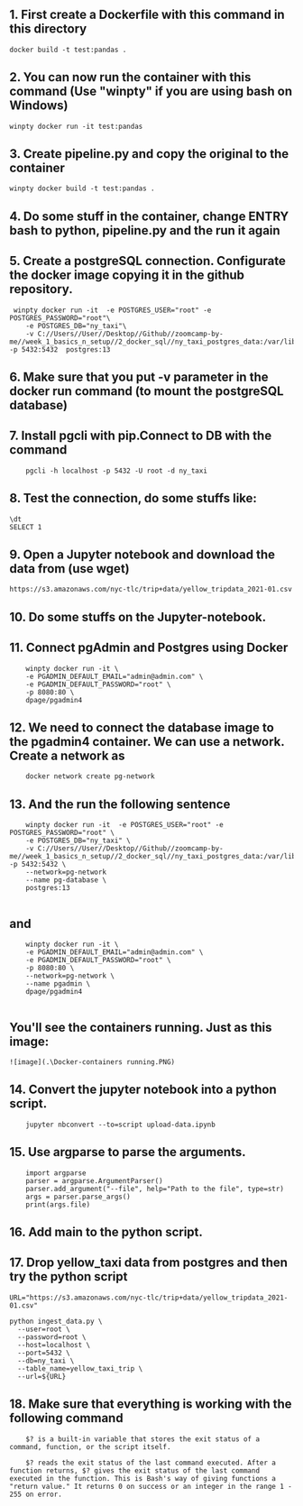 ## 1. First create a Dockerfile with this command in this directory


```docker build -t test:pandas .```

## 2. You can now run the container with this command (Use "winpty" if you are using bash on Windows)

```winpty docker run -it test:pandas```

## 3. Create pipeline.py and copy the original to the container

```winpty docker build -t test:pandas .```

## 4. Do some stuff in the container, change ENTRY bash to python, pipeline.py and the run it again
## 5. Create a postgreSQL connection. Configurate the docker image copying it in the github repository.

```
 winpty docker run -it  -e POSTGRES_USER="root" -e POSTGRES_PASSWORD="root"\
    -e POSTGRES_DB="ny_taxi"\
    -v C://Users//User//Desktop//Github//zoomcamp-by-me//week_1_basics_n_setup//2_docker_sql//ny_taxi_postgres_data:/var/lib/postgresql/data -p 5432:5432  postgres:13
 ```
## 6. Make sure that you put -v parameter in the docker run command (to mount the postgreSQL database)

## 7. Install pgcli with pip.Connect to DB with the command
```
    pgcli -h localhost -p 5432 -U root -d ny_taxi
```
## 8. Test the connection, do some stuffs like:
```
\dt
SELECT 1

```
## 9. Open a Jupyter notebook and download the data from (use wget)
```
https://s3.amazonaws.com/nyc-tlc/trip+data/yellow_tripdata_2021-01.csv
```
## 10. Do some stuffs on the Jupyter-notebook.

## 11. Connect pgAdmin and Postgres using Docker
``` 
    winpty docker run -it \
    -e PGADMIN_DEFAULT_EMAIL="admin@admin.com" \
    -e PGADMIN_DEFAULT_PASSWORD="root" \
    -p 8080:80 \
    dpage/pgadmin4

```
## 12. We need to connect the database image to the pgadmin4 container. We can use a network. Create a network as
```
    docker network create pg-network
```
## 13. And the run the following sentence
```
    winpty docker run -it  -e POSTGRES_USER="root" -e POSTGRES_PASSWORD="root" \
    -e POSTGRES_DB="ny_taxi" \
    -v C://Users//User//Desktop//Github//zoomcamp-by-me//week_1_basics_n_setup//2_docker_sql//ny_taxi_postgres_data:/var/lib/postgresql/data -p 5432:5432 \
    --network=pg-network
    --name pg-database \
    postgres:13
    
```
## and
```
    winpty docker run -it \
    -e PGADMIN_DEFAULT_EMAIL="admin@admin.com" \
    -e PGADMIN_DEFAULT_PASSWORD="root" \
    -p 8080:80 \
    --network=pg-network \
    --name pgadmin \
    dpage/pgadmin4
    
```
## You'll see the containers running. Just as this image:
    ![image](.\Docker-containers running.PNG)

## 14. Convert the jupyter notebook into a python script.
```
    jupyter nbconvert --to=script upload-data.ipynb
```
## 15. Use argparse to parse the arguments.
```
    import argparse
    parser = argparse.ArgumentParser()
    parser.add_argument("--file", help="Path to the file", type=str)
    args = parser.parse_args()
    print(args.file)
```

## 16. Add main to the python script.

## 17. Drop yellow_taxi data from postgres and then try the python script
```
URL="https://s3.amazonaws.com/nyc-tlc/trip+data/yellow_tripdata_2021-01.csv"

python ingest_data.py \
  --user=root \
  --password=root \
  --host=localhost \
  --port=5432 \
  --db=ny_taxi \
  --table_name=yellow_taxi_trip \
  --url=${URL}

```
## 18. Make sure that everything is working with the following command
```
    $? is a built-in variable that stores the exit status of a command, function, or the script itself.

    $? reads the exit status of the last command executed. After a function returns, $? gives the exit status of the last command executed in the function. This is Bash's way of giving functions a "return value." It returns 0 on success or an integer in the range 1 - 255 on error.
```